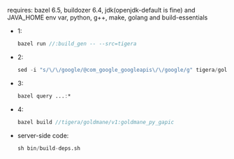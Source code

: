 requires: bazel 6.5, buildozer 6.4, jdk(openjdk-default is fine) and JAVA_HOME env var, python, g++, make, golang and build-essentials


* 1: 
    ```verilog
    bazel run //:build_gen -- --src=tigera 
    ```

* 2: 
    ```verilog
    sed -i "s/\/\/google/@com_google_googleapis\/\/google/g" tigera/goldmane/v1/BUILD.bazel 
    ```

* 3: 
    ```verilog
    bazel query ...:*
    ```

* 4: 
    ```verilog
    bazel build //tigera/goldmane/v1:goldmane_py_gapic
    ```

* server-side code:
    ```verilog
    sh bin/build-deps.sh
    ```

